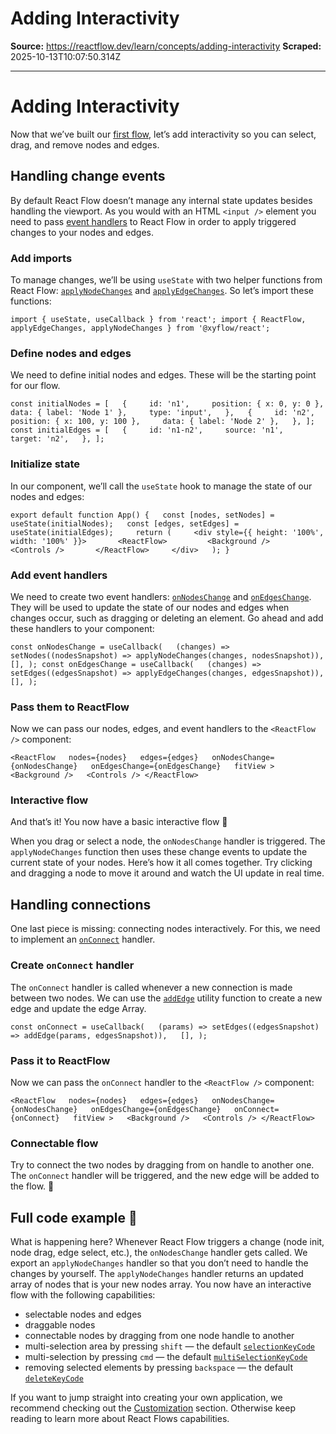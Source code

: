 # Adding Interactivity

**Source:** https://reactflow.dev/learn/concepts/adding-interactivity
**Scraped:** 2025-10-13T10:07:50.314Z

---

# Adding Interactivity

Now that we’ve built our [first flow](learn/concepts/building-a-flow), let’s add interactivity so you can select, drag, and remove nodes and edges.

## Handling change events[](#handling-change-events)

By default React Flow doesn’t manage any internal state updates besides handling the viewport. As you would with an HTML `<input />` element you need to pass [event handlers](/api-reference/react-flow#event-handlers) to React Flow in order to apply triggered changes to your nodes and edges.

### Add imports[](#add-imports)

To manage changes, we’ll be using `useState` with two helper functions from React Flow: [`applyNodeChanges`](/api-reference/utils/apply-node-changes) and [`applyEdgeChanges`](/api-reference/utils/apply-edge-changes). So let’s import these functions:

`import { useState, useCallback } from 'react'; import { ReactFlow, applyEdgeChanges, applyNodeChanges } from '@xyflow/react';`

### Define nodes and edges[](#define-nodes-and-edges)

We need to define initial nodes and edges. These will be the starting point for our flow.

`const initialNodes = [   {     id: 'n1',     position: { x: 0, y: 0 },     data: { label: 'Node 1' },     type: 'input',   },   {     id: 'n2',     position: { x: 100, y: 100 },     data: { label: 'Node 2' },   }, ];   const initialEdges = [   {     id: 'n1-n2',     source: 'n1',     target: 'n2',   }, ];`

### Initialize state[](#initialize-state)

In our component, we’ll call the `useState` hook to manage the state of our nodes and edges:

`export default function App() {   const [nodes, setNodes] = useState(initialNodes);   const [edges, setEdges] = useState(initialEdges);     return (     <div style={{ height: '100%', width: '100%' }}>       <ReactFlow>         <Background />         <Controls />       </ReactFlow>     </div>   ); }`

### Add event handlers[](#add-event-handlers)

We need to create two event handlers: [`onNodesChange`](/api-reference/react-flow#onnodeschange) and [`onEdgesChange`](/api-reference/react-flow#onedgeschange). They will be used to update the state of our nodes and edges when changes occur, such as dragging or deleting an element. Go ahead and add these handlers to your component:

`const onNodesChange = useCallback(   (changes) => setNodes((nodesSnapshot) => applyNodeChanges(changes, nodesSnapshot)),   [], ); const onEdgesChange = useCallback(   (changes) => setEdges((edgesSnapshot) => applyEdgeChanges(changes, edgesSnapshot)),   [], );`

### Pass them to ReactFlow[](#pass-them-to-reactflow)

Now we can pass our nodes, edges, and event handlers to the `<ReactFlow />` component:

`<ReactFlow   nodes={nodes}   edges={edges}   onNodesChange={onNodesChange}   onEdgesChange={onEdgesChange}   fitView >   <Background />   <Controls /> </ReactFlow>`

### Interactive flow[](#interactive-flow)

And that’s it! You now have a basic interactive flow 🎉

When you drag or select a node, the `onNodesChange` handler is triggered. The `applyNodeChanges` function then uses these change events to update the current state of your nodes. Here’s how it all comes together. Try clicking and dragging a node to move it around and watch the UI update in real time.

## Handling connections[](#handling-connections)

One last piece is missing: connecting nodes interactively. For this, we need to implement an [`onConnect`](/api-reference/react-flow#onconnect) handler.

### Create `onConnect` handler[](#create-onconnect-handler)

The `onConnect` handler is called whenever a new connection is made between two nodes. We can use the [`addEdge`](/api-reference/utils/add-edge) utility function to create a new edge and update the edge Array.

`const onConnect = useCallback(   (params) => setEdges((edgesSnapshot) => addEdge(params, edgesSnapshot)),   [], );`

### Pass it to ReactFlow[](#pass-it-to-reactflow)

Now we can pass the `onConnect` handler to the `<ReactFlow />` component:

`<ReactFlow   nodes={nodes}   edges={edges}   onNodesChange={onNodesChange}   onEdgesChange={onEdgesChange}   onConnect={onConnect}   fitView >   <Background />   <Controls /> </ReactFlow>`

### Connectable flow[](#connectable-flow)

Try to connect the two nodes by dragging from on handle to another one. The `onConnect` handler will be triggered, and the new edge will be added to the flow. 🥳

## Full code example 🏁[](#full-code-example-)

What is happening here? Whenever React Flow triggers a change (node init, node drag, edge select, etc.), the `onNodesChange` handler gets called. We export an `applyNodeChanges` handler so that you don’t need to handle the changes by yourself. The `applyNodeChanges` handler returns an updated array of nodes that is your new nodes array. You now have an interactive flow with the following capabilities:

*   selectable nodes and edges
*   draggable nodes
*   connectable nodes by dragging from one node handle to another
*   multi-selection area by pressing `shift` — the default [`selectionKeyCode`](/api-reference/react-flow#selectionkeycode)
*   multi-selection by pressing `cmd` — the default [`multiSelectionKeyCode`](/api-reference/react-flow#multiselectionkeycode)
*   removing selected elements by pressing `backspace` — the default [`deleteKeyCode`](/api-reference/react-flow#deletekeycode)

If you want to jump straight into creating your own application, we recommend checking out the [Customization](/learn/customization) section. Otherwise keep reading to learn more about React Flows capabilities.